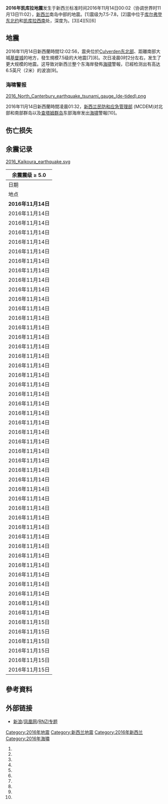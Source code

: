 **2016年凯库拉地震**发生于新西兰标准时间2016年11月14日00:02（协调世界时11月13日11:02），[新西兰](../Page/新西兰.md "wikilink")南岛中部的地震。\[1\]震级为7.5-7.8，\[2\]震中位于[库尔弗登东北约](https://zh.wikipedia.org/wiki/库尔弗登 "wikilink")和[凯库拉西南](https://zh.wikipedia.org/wiki/凯库拉 "wikilink")处，深度为。\[3\]\[4\]\[5\]\[6\]

## 地震

2016年11月14日新西蘭時間12:02:56，震央位於[Culverden东北部](https://zh.wikipedia.org/wiki/Culverden "wikilink")、距離南部大城[基督城](../Page/基督城.md "wikilink")的地方，發生規模7.5级的大地震\[7\]\[8\]。次日凌晨0时2分左右，发生了更大规模的地震。这导致对新西兰整个东海岸發佈[海啸](../Page/海啸.md "wikilink")警報，已經检测出有高达6.5英尺（2米）的波浪\[9\]。

### 海啸警报

[2016_North_Canterbury_earthquake_tsunami_gauge_(de-tided).png](https://zh.wikipedia.org/wiki/File:2016_North_Canterbury_earthquake_tsunami_gauge_\(de-tided\).png "fig:2016_North_Canterbury_earthquake_tsunami_gauge_(de-tided).png")

2016年11月14日新西蘭時間凌晨01:32，[新西兰民防和应急管理部](https://zh.wikipedia.org/wiki/Ministry_of_Civil_Defence_&_Emergency_Management_\(New_Zealand\) "wikilink") (MCDEM)对北部和南部群岛以及[查塔姆群岛](../Page/查塔姆群岛.md "wikilink")东部海岸发出[海啸](../Page/海啸.md "wikilink")警報\[10\]。

## 伤亡损失

## 余震记录

[2016_Kaikoura_earthquake.svg](https://zh.wikipedia.org/wiki/File:2016_Kaikoura_earthquake.svg "fig:2016_Kaikoura_earthquake.svg")

| 余震震级 ≥ 5.0      |
| --------------- |
| 日期              |
| 地点              |
| **2016年11月14日** |
| 2016年11月14日     |
| 2016年11月14日     |
| 2016年11月14日     |
| 2016年11月14日     |
| 2016年11月14日     |
| 2016年11月14日     |
| 2016年11月14日     |
| 2016年11月14日     |
| 2016年11月14日     |
| 2016年11月14日     |
| 2016年11月14日     |
| 2016年11月14日     |
| 2016年11月14日     |
| 2016年11月14日     |
| 2016年11月14日     |
| 2016年11月14日     |
| 2016年11月14日     |
| 2016年11月14日     |
| 2016年11月14日     |
| 2016年11月14日     |
| 2016年11月14日     |
| 2016年11月14日     |
| 2016年11月14日     |
| 2016年11月14日     |
| 2016年11月14日     |
| 2016年11月14日     |
| 2016年11月14日     |
| 2016年11月14日     |
| 2016年11月14日     |
| 2016年11月14日     |
| 2016年11月14日     |
| 2016年11月14日     |
| 2016年11月14日     |
| 2016年11月14日     |
| 2016年11月14日     |
| 2016年11月14日     |
| 2016年11月14日     |
| 2016年11月14日     |
| 2016年11月14日     |
| 2016年11月14日     |
| 2016年11月14日     |
| 2016年11月14日     |
| 2016年11月14日     |
| 2016年11月15日     |
| 2016年11月15日     |
| 2016年11月15日     |
| 2016年11月15日     |
| 2016年11月15日     |
| 2016年11月15日     |

## 參考資料

## 外部链接

  - [新浪](http://live.sina.com.cn/zt/l/v/news/xxlfs7jdz2016/)/[凤凰网](http://news.ifeng.com/world/special/xxlndfs8jqz/)/[RNZI专题](http://www.radionz.co.nz/news/national/318002/live-tsunami-generated-after-earthquake-rocks-country)

[Category:2016年地震](https://zh.wikipedia.org/wiki/Category:2016年地震 "wikilink") [Category:新西兰地震](https://zh.wikipedia.org/wiki/Category:新西兰地震 "wikilink") [Category:2016年新西兰](https://zh.wikipedia.org/wiki/Category:2016年新西兰 "wikilink") [Category:2016年海嘯](https://zh.wikipedia.org/wiki/Category:2016年海嘯 "wikilink")

1.
2.
3.
4.
5.
6.
7.
8.
9.
10.